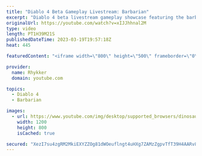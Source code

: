 ```yaml
---
title: "Diablo 4 Beta Gameplay Livestream: Barbarian"
excerpt: "Diablo 4 beta livestream gameplay showcase featuring the barbarian - necromancer and druid classes coming in later videos."
originalUrl: https://youtube.com/watch?v=xIJJhhnal2M
type: video
length: PT1H39M21S
publishedDateTime: 2023-03-19T19:57:18Z
heat: 445

featuredContent: "<iframe width=\"800\" height=\"500\" frameborder=\"0\" src=\"https://www.youtube.com/embed/xIJJhhnal2M\" allow=\"accelerometer; autoplay; encrypted-media; gyroscope; picture-in-picture\" allowfullscreen></iframe>"

provider:
  name: Rhykker
  domain: youtube.com

topics:
  - Diablo 4
  - Barbarian

images:
  - url: https://www.youtube.com/img/desktop/supported_browsers/dinosaur.png
    width: 1200
    height: 800
    isCached: true

secured: "XezI7su4zgRM2MkiEXYZZOg81dWOeuflngt4uHXg7ZAMzZgpvTfT39H4AARv8CSnmrfbkQ+ebZnuMq5cY4U5I0J02PhqkEyAu0tgXcJuyyuWpr9enx10c26xGtpkQDA3D1P3PoOUW1jXXK/u26ZXeTdmeK59c16AMyaCZUAAazXYyUxY9cHwVm+s4pUPBisYPNAjAwyMkaTHxtxm9I7vDJ4YgBVDyY39fWBapk/HgGq6a3x0uRjNqZxAththlSDJzudeT+CDcrJOBEpBg+o7yt71/9oJyC7h7C7/7f8H9NURuNDiqE83KObvasHuTxSaAqPPaX5SSY+dG8aEcSSM68SLgvuB+CrzO/c1DY/dsJBnWnyVfmdSjPtMA4FBTOaauWaW5rF09eJkvGMVCh0/hw==;vUVqaEvc+v1KsK8jbXBpWQ=="
---
```


